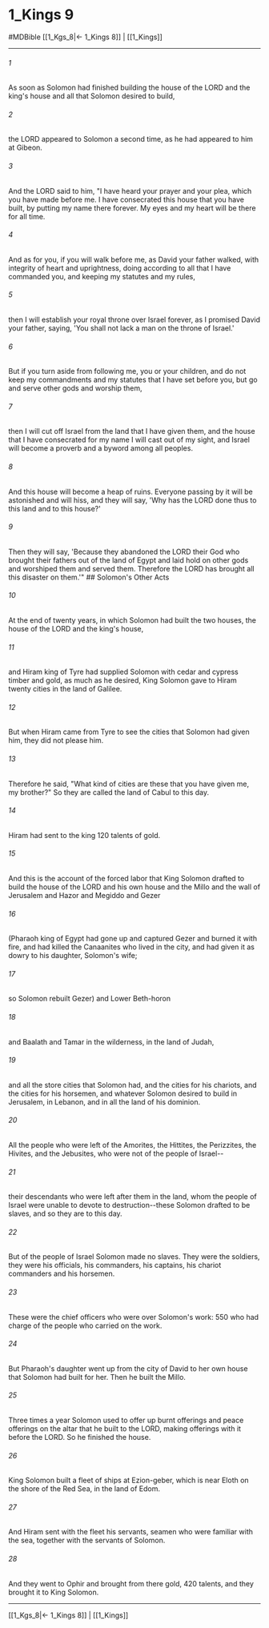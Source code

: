 # 1_Kings 9
#MDBible
[[1_Kgs_8|← 1_Kings 8]] | [[1_Kings]]

***

###### 1 

As soon as Solomon had finished building the house of the LORD and the king's house and all that Solomon desired to build, 

###### 2 

the LORD appeared to Solomon a second time, as he had appeared to him at Gibeon. 

###### 3 

And the LORD said to him, "I have heard your prayer and your plea, which you have made before me. I have consecrated this house that you have built, by putting my name there forever. My eyes and my heart will be there for all time. 

###### 4 

And as for you, if you will walk before me, as David your father walked, with integrity of heart and uprightness, doing according to all that I have commanded you, and keeping my statutes and my rules, 

###### 5 

then I will establish your royal throne over Israel forever, as I promised David your father, saying, 'You shall not lack a man on the throne of Israel.' 

###### 6 

But if you turn aside from following me, you or your children, and do not keep my commandments and my statutes that I have set before you, but go and serve other gods and worship them, 

###### 7 

then I will cut off Israel from the land that I have given them, and the house that I have consecrated for my name I will cast out of my sight, and Israel will become a proverb and a byword among all peoples. 

###### 8 

And this house will become a heap of ruins. Everyone passing by it will be astonished and will hiss, and they will say, 'Why has the LORD done thus to this land and to this house?' 

###### 9 

Then they will say, 'Because they abandoned the LORD their God who brought their fathers out of the land of Egypt and laid hold on other gods and worshiped them and served them. Therefore the LORD has brought all this disaster on them.'" ## Solomon's Other Acts 

###### 10 

At the end of twenty years, in which Solomon had built the two houses, the house of the LORD and the king's house, 

###### 11 

and Hiram king of Tyre had supplied Solomon with cedar and cypress timber and gold, as much as he desired, King Solomon gave to Hiram twenty cities in the land of Galilee. 

###### 12 

But when Hiram came from Tyre to see the cities that Solomon had given him, they did not please him. 

###### 13 

Therefore he said, "What kind of cities are these that you have given me, my brother?" So they are called the land of Cabul to this day. 

###### 14 

Hiram had sent to the king 120 talents of gold. 

###### 15 

And this is the account of the forced labor that King Solomon drafted to build the house of the LORD and his own house and the Millo and the wall of Jerusalem and Hazor and Megiddo and Gezer 

###### 16 

(Pharaoh king of Egypt had gone up and captured Gezer and burned it with fire, and had killed the Canaanites who lived in the city, and had given it as dowry to his daughter, Solomon's wife; 

###### 17 

so Solomon rebuilt Gezer) and Lower Beth-horon 

###### 18 

and Baalath and Tamar in the wilderness, in the land of Judah, 

###### 19 

and all the store cities that Solomon had, and the cities for his chariots, and the cities for his horsemen, and whatever Solomon desired to build in Jerusalem, in Lebanon, and in all the land of his dominion. 

###### 20 

All the people who were left of the Amorites, the Hittites, the Perizzites, the Hivites, and the Jebusites, who were not of the people of Israel-- 

###### 21 

their descendants who were left after them in the land, whom the people of Israel were unable to devote to destruction--these Solomon drafted to be slaves, and so they are to this day. 

###### 22 

But of the people of Israel Solomon made no slaves. They were the soldiers, they were his officials, his commanders, his captains, his chariot commanders and his horsemen. 

###### 23 

These were the chief officers who were over Solomon's work: 550 who had charge of the people who carried on the work. 

###### 24 

But Pharaoh's daughter went up from the city of David to her own house that Solomon had built for her. Then he built the Millo. 

###### 25 

Three times a year Solomon used to offer up burnt offerings and peace offerings on the altar that he built to the LORD, making offerings with it before the LORD. So he finished the house. 

###### 26 

King Solomon built a fleet of ships at Ezion-geber, which is near Eloth on the shore of the Red Sea, in the land of Edom. 

###### 27 

And Hiram sent with the fleet his servants, seamen who were familiar with the sea, together with the servants of Solomon. 

###### 28 

And they went to Ophir and brought from there gold, 420 talents, and they brought it to King Solomon. 

***

[[1_Kgs_8|← 1_Kings 8]] | [[1_Kings]]
